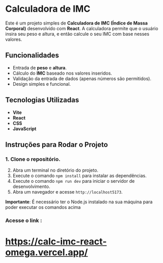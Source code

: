 # Calculadora de IMC

Este é um projeto simples de **Calculadora de IMC (Índice de Massa Corporal)** desenvolvido com **React**. A calculadora permite que o usuário insira seu peso e altura, e então calcule o seu IMC com base nesses valores.

## Funcionalidades

- Entrada de **peso** e **altura**.
- Cálculo do **IMC** baseado nos valores inseridos.
- Validação da entrada de dados (apenas números são permitidos).
- Design simples e funcional.

## Tecnologias Utilizadas

- **Vite**
- **React**
- **CSS**
- **JavaScript**

## Instruções para Rodar o Projeto

### 1. Clone o repositório.
2. Abra um terminal no diretório do projeto.
3. Execute o comando `npm install` para instalar as dependências.
4. Execute o comando `npm run dev` para iniciar o servidor de desenvolvimento.
5. Abra um navegador e acesse `http://localhost5173`.

**Importante**: É necessário ter o Node.js instalado na sua máquina para poder executar os comandos acima
### Acesse o link : 
# https://calc-imc-react-omega.vercel.app/

